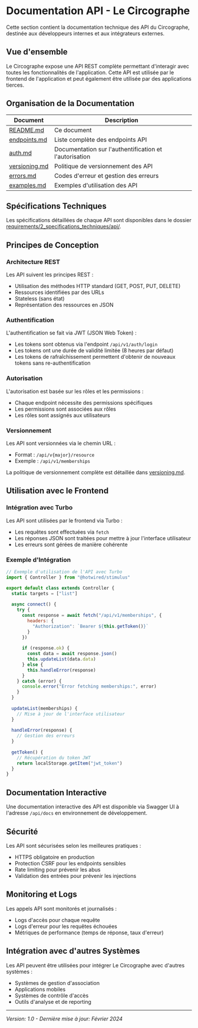 # Documentation API - Le Circographe

Cette section contient la documentation technique des API du Circographe, destinée aux développeurs internes et aux intégrateurs externes.

## Vue d'ensemble

Le Circographe expose une API REST complète permettant d'interagir avec toutes les fonctionnalités de l'application. Cette API est utilisée par le frontend de l'application et peut également être utilisée par des applications tierces.

## Organisation de la Documentation

| Document | Description |
|----------|-------------|
| [README.md](README.md) | Ce document |
| [endpoints.md](endpoints.md) | Liste complète des endpoints API |
| [auth.md](auth.md) | Documentation sur l'authentification et l'autorisation |
| [versioning.md](versioning.md) | Politique de versionnement des API |
| [errors.md](errors.md) | Codes d'erreur et gestion des erreurs |
| [examples.md](examples.md) | Exemples d'utilisation des API |

## Spécifications Techniques

Les spécifications détaillées de chaque API sont disponibles dans le dossier [requirements/2_specifications_techniques/api/](/requirements/2_specifications_techniques/api/).

## Principes de Conception

### Architecture REST

Les API suivent les principes REST :
- Utilisation des méthodes HTTP standard (GET, POST, PUT, DELETE)
- Ressources identifiées par des URLs
- Stateless (sans état)
- Représentation des ressources en JSON

### Authentification

L'authentification se fait via JWT (JSON Web Token) :
- Les tokens sont obtenus via l'endpoint `/api/v1/auth/login`
- Les tokens ont une durée de validité limitée (8 heures par défaut)
- Les tokens de rafraîchissement permettent d'obtenir de nouveaux tokens sans re-authentification

### Autorisation

L'autorisation est basée sur les rôles et les permissions :
- Chaque endpoint nécessite des permissions spécifiques
- Les permissions sont associées aux rôles
- Les rôles sont assignés aux utilisateurs

### Versionnement

Les API sont versionnées via le chemin URL :
- Format : `/api/v{major}/resource`
- Exemple : `/api/v1/memberships`

La politique de versionnement complète est détaillée dans [versioning.md](versioning.md).

## Utilisation avec le Frontend

### Intégration avec Turbo

Les API sont utilisées par le frontend via Turbo :
- Les requêtes sont effectuées via `fetch`
- Les réponses JSON sont traitées pour mettre à jour l'interface utilisateur
- Les erreurs sont gérées de manière cohérente

### Exemple d'Intégration

```javascript
// Exemple d'utilisation de l'API avec Turbo
import { Controller } from "@hotwired/stimulus"

export default class extends Controller {
  static targets = ["list"]
  
  async connect() {
    try {
      const response = await fetch("/api/v1/memberships", {
        headers: {
          "Authorization": `Bearer ${this.getToken()}`
        }
      })
      
      if (response.ok) {
        const data = await response.json()
        this.updateList(data.data)
      } else {
        this.handleError(response)
      }
    } catch (error) {
      console.error("Error fetching memberships:", error)
    }
  }
  
  updateList(memberships) {
    // Mise à jour de l'interface utilisateur
  }
  
  handleError(response) {
    // Gestion des erreurs
  }
  
  getToken() {
    // Récupération du token JWT
    return localStorage.getItem("jwt_token")
  }
}
```

## Documentation Interactive

Une documentation interactive des API est disponible via Swagger UI à l'adresse `/api/docs` en environnement de développement.

## Sécurité

Les API sont sécurisées selon les meilleures pratiques :
- HTTPS obligatoire en production
- Protection CSRF pour les endpoints sensibles
- Rate limiting pour prévenir les abus
- Validation des entrées pour prévenir les injections

## Monitoring et Logs

Les appels API sont monitorés et journalisés :
- Logs d'accès pour chaque requête
- Logs d'erreur pour les requêtes échouées
- Métriques de performance (temps de réponse, taux d'erreur)

## Intégration avec d'autres Systèmes

Les API peuvent être utilisées pour intégrer Le Circographe avec d'autres systèmes :
- Systèmes de gestion d'association
- Applications mobiles
- Systèmes de contrôle d'accès
- Outils d'analyse et de reporting

---

*Version: 1.0 - Dernière mise à jour: Février 2024* 